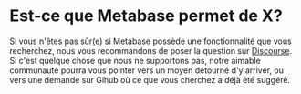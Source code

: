 # Est-ce que Metabase permet de X?

Si vous n'êtes pas sûr(e) si Metabase possède une fonctionnalité que vous recherchez, nous vous recommandons de poser la question sur [Discourse](https://discourse.metabase.com/). Si c'est quelque chose que nous ne supportons pas, notre aimable communauté pourra vous pointer vers un moyen détourné d'y arriver, ou vers une demande sur Gihub où ce que vous cherchez a déjà été suggéré.
